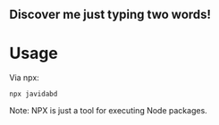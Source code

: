 ## Discover me just typing two words!

# Usage
Via npx:
```
npx javidabd
```
Note: NPX is just a tool for executing Node packages.
